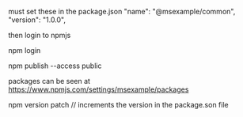must set these in the package.json
"name": "@msexample/common",
"version": "1.0.0",

then login to npmjs

npm login

npm publish --access public

packages can be seen at https://www.npmjs.com/settings/msexample/packages

npm version patch // increments the version in the package.son file
